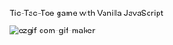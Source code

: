 Tic-Tac-Toe game with Vanilla JavaScript

![ezgif com-gif-maker](https://user-images.githubusercontent.com/74892817/121790156-84556580-cbaa-11eb-9777-a1613398852d.gif)

